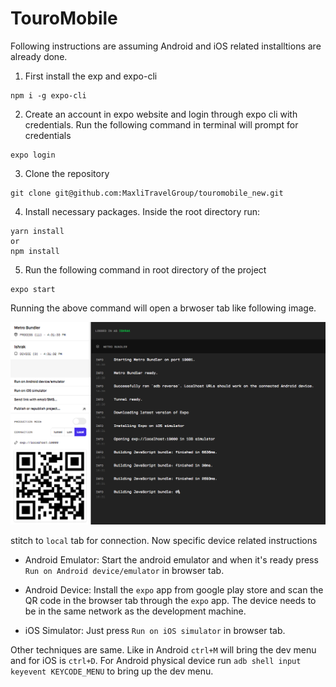 # TouroMobile

Following instructions are assuming Android and iOS related installtions are already done.

1. First install the exp and expo-cli
```
npm i -g expo-cli
```

2. Create an account in expo website and login through expo cli with credentials. Run the following command in terminal will prompt for credentials
```
expo login
```

3. Clone the repository
```
git clone git@github.com:MaxliTravelGroup/touromobile_new.git
```

4. Install necessary packages. Inside the root directory run:
```
yarn install
or
npm install
```

5. Run the following command in root directory of the project
```
expo start
```

Running the above command will open a brwoser tab like following image.

![Alt text](./expo_cli.png "Expo cli browser tab")

stitch to `local` tab for connection. Now specific device related instructions

- Android Emulator: Start the android emulator and when it's ready press `Run on Android device/emulator` in browser tab.

- Android Device: Install the `expo` app from google play store and scan the QR code in the browser tab through the `expo` app. The device needs to be in the same network as the development machine.

- iOS Simulator: Just press `Run on iOS simulator` in browser tab.

Other techniques are same. Like in Android `ctrl+M` will bring the dev menu and for iOS is `ctrl+D`. For Android physical device run `adb shell input keyevent KEYCODE_MENU` to bring up the dev menu.